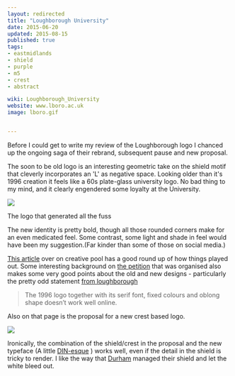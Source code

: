 ```yaml
---
layout: redirected
title: "Loughborough University"
date: 2015-06-20
updated: 2015-08-15
published: true
tags:
- eastmidlands
- shield
- purple
- m5
- crest
- abstract

wiki: Loughborough_University
website: www.lboro.ac.uk
image: lboro.gif


---
```


Before I could get to write my review of the Loughborough logo I chanced up the ongoing saga of their rebrand, subsequent pause and new proposal.

The soon to be old logo is an interesting geometric take on the shield motif that cleverly incorporates an 'L' as negative space. Looking older than it's 1996 creation it feels like a 60s plate-glass university logo. No bad thing to my mind, and it clearly engendered some loyalty at the University.

![](/images/lboro-octagon.png)

<caption>The logo that generated all the fuss</caption>

The new identity is pretty bold, though all those rounded corners make for an even medicated feel. Some contrast, some light and shade in feel would have been my suggestion.(Far kinder than some of those on social media.)

[This article](http://creativepool.com/magazine/design/loughborough-university-takes-a-stand-against-bad-design.4748) over on creative pool has a good round up of how things played out. Some interesting background on [the petition](https://www.change.org/p/loughborough-university-revoke-2015-rebrand?recruiter=283514576&utm_source=share_petition&utm_medium=facebook&utm_campaign=autopublish&utm_term=mob-xs-no_src-no_msg) that was organised also makes some very good points about the old and new designs - particularly the pretty odd statement [from loughborough](http://www.lboro.ac.uk/about/visual-identity/)

> The 1996 logo together with its serif font, fixed colours and oblong shape doesn’t work well online.

Also on that page is the proposal for a new crest based logo.

![](/images/lboro-proposal.png)

Ironically, the combination of the shield/crest in the proposal and the new typeface (A little [DIN-esque](http://idsgn.org/posts/know-your-type-din/) ) works well, even if the detail in the shield is tricky to render. I like the way that [Durham](/dur.html) managed their shield and let the white bleed out.
